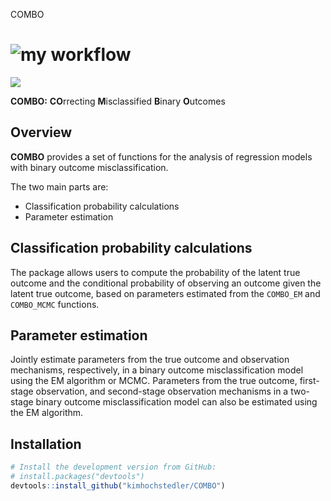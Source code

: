 COMBO


![my workflow](https://github.com/kimhochstedler/COMBO/actions/workflows/r.yml/badge.svg)
==================================================
![ ](https://github.com/kimhochstedler/COMBO/blob/main/small_logo.png?raw=true)

**COMBO:** **CO**rrecting **M**isclassified **B**inary **O**utcomes

Overview
--------------------------------------------------

**COMBO** provides a set of functions for the analysis of regression models with binary outcome misclassification. 

The two main parts are:

- Classification probability calculations
- Parameter estimation 


Classification probability calculations
--------------------------------------------------
The package allows users to compute the probability of the latent true outcome and the conditional probability of observing an outcome given the latent true outcome, based on parameters estimated from the `COMBO_EM` and `COMBO_MCMC` functions.


Parameter estimation 
--------------------------------------------------
Jointly estimate parameters from the true outcome and observation mechanisms, respectively, in a binary outcome misclassification model using the EM algorithm or MCMC. Parameters from the true outcome, first-stage observation, and second-stage observation mechanisms in a two-stage binary outcome misclassification model can also be estimated using the EM algorithm.

Installation
--------------------------------------------------

``` r
# Install the development version from GitHub:
# install.packages("devtools")
devtools::install_github("kimhochstedler/COMBO")
```
